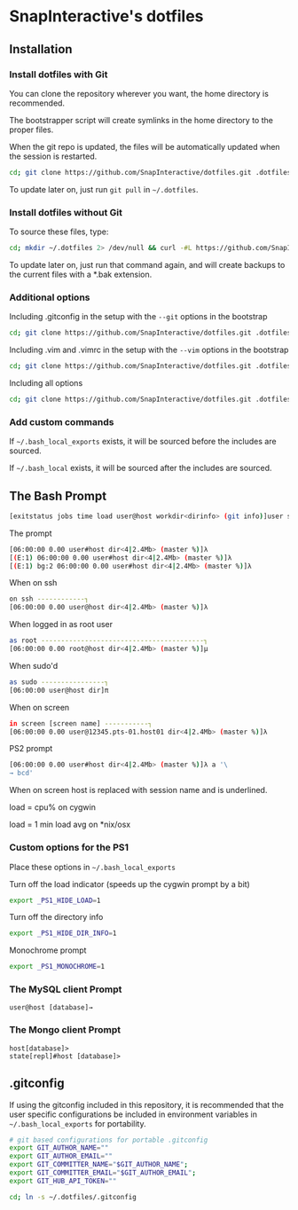 ﻿
# SnapInteractive's dotfiles

## Installation

### Install dotfiles with Git

You can clone the repository wherever you want, the home directory is recommended.

The bootstrapper script will create symlinks in the home directory to the proper files.

When the git repo is updated, the files will be automatically updated when the session is restarted.

```bash
cd; git clone https://github.com/SnapInteractive/dotfiles.git .dotfiles && cd .dotfiles && ./bootstrap.sh
```

To update later on, just run `git pull` in `~/.dotfiles`.

### Install dotfiles without Git

To source these files, type:

```bash
cd; mkdir ~/.dotfiles 2> /dev/null && curl -#L https://github.com/SnapInteractive/dotfiles/tarball/master | tar -C ~/.dotfiles -xzv --strip-components 1 && cd ~/.dotfiles && ./bootstrap.sh
```

To update later on, just run that command again, and will create backups to the current files with a *.bak extension.

### Additional options

Including .gitconfig in the setup with the `--git` options in the bootstrap

```bash
cd; git clone https://github.com/SnapInteractive/dotfiles.git .dotfiles && cd .dotfiles && ./bootstrap.sh --git
```

Including .vim and .vimrc in the setup with the `--vim` options in the bootstrap

```bash
cd; git clone https://github.com/SnapInteractive/dotfiles.git .dotfiles && cd .dotfiles && ./bootstrap.sh --vim
```

Including all options

```bash
cd; git clone https://github.com/SnapInteractive/dotfiles.git .dotfiles && cd .dotfiles && ./bootstrap.sh --vim --git
```

### Add custom commands

If `~/.bash_local_exports` exists, it will be sourced before the includes are sourced.

If `~/.bash_local` exists, it will be sourced after the includes are sourced.

## The Bash Prompt

```bash
[exitstatus jobs time load user@host workdir<dirinfo> (git info)]user symbol
```

The prompt
```bash
[06:00:00 0.00 user#host dir<4|2.4Mb> (master %)]λ 
[(E:1) 06:00:00 0.00 user#host dir<4|2.4Mb> (master %)]λ 
[(E:1) bg:2 06:00:00 0.00 user#host dir<4|2.4Mb> (master %)]λ 
```

When on ssh
```bash
on ssh ------------┐
[06:00:00 0.00 user@host dir<4|2.4Mb> (master %)]λ 
```

When logged in as root user
```bash
as root -----------------------------------------┐
[06:00:00 0.00 root@host dir<4|2.4Mb> (master %)]μ 
```

When sudo'd
```bash
as sudo ----------------┐
[06:00:00 user@host dir]π 
```

When on screen
```bash
in screen [screen name] -----------┐
[06:00:00 0.00 user@12345.pts-01.host01 dir<4|2.4Mb> (master %)]λ 
```

PS2 prompt
```bash
[06:00:00 0.00 user#host dir<4|2.4Mb> (master %)]λ a '\
→ bcd'
```

When on screen host is replaced with session name and is underlined.
 
load = cpu% on cygwin

load = 1 min load avg on *nix/osx

### Custom options for the PS1

Place these options in `~/.bash_local_exports`

Turn off the load indicator (speeds up the cygwin prompt by a bit)
```bash
export _PS1_HIDE_LOAD=1
```

Turn off the directory info
```bash
export _PS1_HIDE_DIR_INFO=1
```

Monochrome prompt
```bash
export _PS1_MONOCHROME=1
```

### The MySQL client Prompt

```
user@host [database]→ 
```

### The Mongo client Prompt

```
host[database]> 
state[repl]#host [database]> 
```

## .gitconfig

If using the gitconfig included in this repository, it is recommended that the user specific configurations be included in environment variables in `~/.bash_local_exports` for portability.
```bash
# git based configurations for portable .gitconfig
export GIT_AUTHOR_NAME=""
export GIT_AUTHOR_EMAIL=""
export GIT_COMMITTER_NAME="$GIT_AUTHOR_NAME";
export GIT_COMMITTER_EMAIL="$GIT_AUTHOR_EMAIL";
export GIT_HUB_API_TOKEN=""
```

```bash
cd; ln -s ~/.dotfiles/.gitconfig
```
